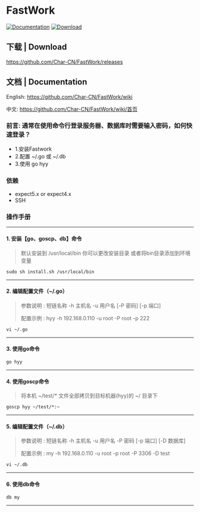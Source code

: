 # FastWork

[![Documentation](https://travis-ci.org/alibaba/dubbo.svg?branch=master)](https://github.com/Char-CN/FastWork/wiki)
[![Download](https://img.shields.io/badge/release-download-orange.svg)](https://github.com/Char-CN/FastWork/releases)

## 下载 | Download
https://github.com/Char-CN/FastWork/releases

## 文档 | Documentation
English: https://github.com/Char-CN/FastWork/wiki

中文: https://github.com/Char-CN/FastWork/wiki/首页

### 前言: 通常在使用命令行登录服务器、数据库时需要输入密码，如何快速登录？
     
* 1.安装Fastwork
* 2.配置 ~/.go 或 ~/.db
* 3.使用 go hyy

### 依赖
* expect5.x or expect4.x
* SSH

### 操作手册

---

#### 1. 安装【go、goscp、db】命令

>默认安装到 /usr/local/bin 你可以更改安装目录 或者将bin目录添加到环境变量

`sudo sh install.sh /usr/local/bin`

---

#### 2. 编辑配置文件（~/.go）

>参数说明 : 短链名称 -h 主机名 -u 用户名 [-P 密码] [-p 端口]
>
>配置示例 : hyy -h 192.168.0.110 -u root -P root -p 222

`vi ~/.go`

---

#### 3. 使用go命令

`go hyy`

---

#### 4. 使用goscp命令

>将本机 ~/test/* 文件全部拷贝到目标机器(hyy)的 ~/ 目录下

`goscp hyy ~/test/*:~`

---

#### 5. 编辑配置文件（~/.db）

>参数说明 : 短链名称 -h 主机名 -u 用户名 -P 密码 [-p 端口] [-D 数据库]
>
>配置示例 : my -h 192.168.0.110 -u root -p root -P 3306 -D test

`vi ~/.db`

---

#### 6. 使用db命令

`db my`

---
